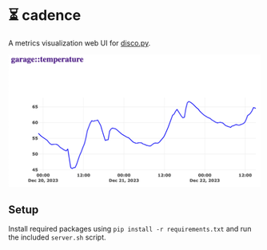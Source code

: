 # :hourglass_flowing_sand: cadence

A metrics visualization web UI for [disco.py](https://github.com/collinturney/disco.py).

![temp](images/temp.png)

## Setup

Install required packages using `pip install -r requirements.txt` and run the included `server.sh` script.
